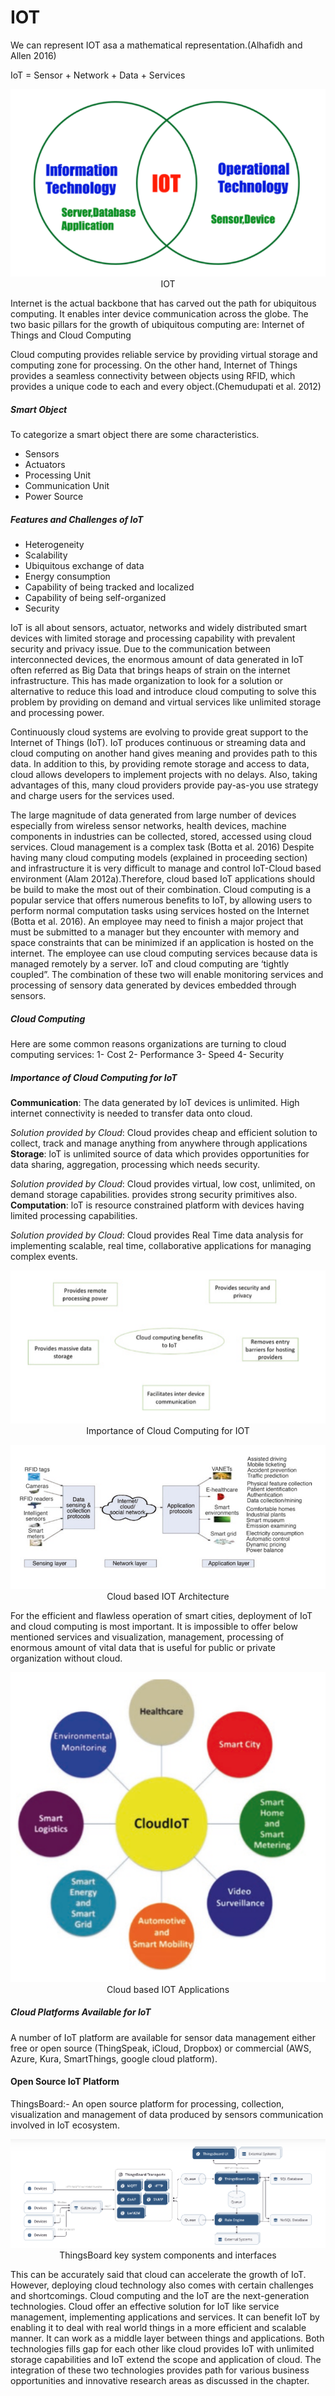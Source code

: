 # IOT
We can represent IOT asa a mathematical representation.(Alhafidh and Allen 2016)

IoT = Sensor + Network + Data + Services

<p align="center">
  <img  src="https://github.com/okansungur/drafts/blob/main/iot_images/iot1.png"><br/>
  IOT
</p>




Internet is the actual backbone that has carved out the path for ubiquitous computing. It enables inter device communication across the globe. The two basic
pillars for the growth of ubiquitous computing are: Internet of Things and Cloud Computing

Cloud computing provides reliable service by providing virtual storage and computing zone for processing. On the other hand, Internet of Things provides
a seamless connectivity between objects using RFID, which provides a unique code to each and every object.(Chemudupati et al. 2012)

##### Smart Object
To categorize a smart object there are some characteristics.
- Sensors
- Actuators
- Processing Unit
- Communication Unit
- Power Source

##### Features and Challenges of IoT
- Heterogeneity
- Scalability
- Ubiquitous exchange of data
- Energy consumption
- Capability of being tracked and localized
- Capability of being self-organized
- Security

 IoT is all about sensors, actuator, networks and widely distributed smart devices with limited storage and processing capability with prevalent security and privacy issue.
 Due to the communication between interconnected devices, the enormous amount of data generated in IoT often referred as Big Data that brings heaps of strain on the internet infrastructure. This has made organization to look for a solution or alternative to reduce this load and introduce cloud computing to solve this problem by providing on demand and virtual services like unlimited storage and processing power. 

Continuously cloud systems are evolving to provide great support to the Internet of Things (IoT). IoT produces continuous or streaming data and cloud
computing on another hand gives meaning and provides path to this data. In addition to this, by providing remote storage and access to data, cloud allows developers
to implement projects with no delays. Also, taking advantages of this, many cloud providers provide pay-as-you use strategy and charge users for the services used.

The large magnitude of data generated from large number of devices especially from wireless sensor networks, health
devices, machine components in industries can be collected, stored, accessed using cloud services. Cloud management is a complex task (Botta et al. 2016)
Despite having many cloud computing models (explained in proceeding section) and infrastructure it is very difficult to manage and control IoT-Cloud based environment (Alam 2012a).Therefore, cloud based IoT applications should be build to make the most out of their combination. Cloud computing is a popular service that
offers numerous benefits to IoT, by allowing users to perform normal computation tasks using services hosted on the Internet (Botta et al. 2016). An employee may
need to finish a major project that must be submitted to a manager but they encounter with memory and space constraints that can be minimized if an application is
hosted on the internet. The employee can use cloud computing services because data is managed remotely by a server. IoT and cloud computing are ‘tightly coupled”. The combination of these two will enable monitoring services and processing of sensory data generated by devices embedded through sensors.

##### Cloud Computing
Here are some common reasons organizations are turning to cloud computing services:
1- Cost
2- Performance
3- Speed
4- Security



##### Importance of Cloud Computing for IoT


**Communication**: The data generated by loT devices is unlimited. High internet connectivity is needed to transfer data onto cloud.

_Solution provided by  Cloud_: Cloud provides cheap and efficient solution to collect, track and manage anything from anywhere through applications
**Storage**: loT is unlimited source of data which provides opportunities for data sharing, aggregation, processing which needs security.

_Solution provided by Cloud_: Cloud provides virtual, low cost, unlimited, on demand storage capabilities. provides strong security primitives also. 
**Computation**: loT is resource constrained platform with devices having limited processing capabilities.

_Solution provided by Cloud_: Cloud provides Real Time data analysis for implementing scalable, real time, collaborative applications for managing complex events.

<p align="center">
  <img  src="https://github.com/okansungur/drafts/blob/main/iot_images/iot2.png"><br/>
  Importance of Cloud Computing for IOT
</p>

<p align="center">
  <img  src="https://github.com/okansungur/drafts/blob/main/iot_images/iot3.png"><br/>
   Cloud based IOT Architecture
</p>

For the efficient and flawless operation of smart cities, deployment of IoT and cloud computing is most important. It is impossible to offer below mentioned 
services and visualization, management, processing of enormous amount of vital data that is useful for public or private organization without cloud.

<p align="center">
  <img  src="https://github.com/okansungur/drafts/blob/main/iot_images/iot4.png"><br/>
   Cloud based IOT Applications
</p>

##### Cloud Platforms Available for IoT
A number of IoT platform are available for sensor data management either free or open source (ThingSpeak, iCloud, Dropbox) or commercial (AWS, Azure, Kura,
SmartThings, google cloud platform).

#### Open Source IoT Platform
ThingsBoard:- An open source platform for processing, collection, visualization and management of data produced by sensors communication involved in IoT
ecosystem.

<p align="center">
  <img  src="https://github.com/okansungur/drafts/blob/main/iot_images/things_board.png"><br/>
   ThingsBoard key system components and interfaces
</p>

This can be accurately said that cloud can accelerate the growth of IoT. However, deploying cloud technology also comes with certain challenges and shortcomings.
Cloud computing and the IoT are the next-generation technologies. Cloud offer an effective solution for IoT like service management, implementing applications and
services. It can benefit IoT by enabling it to deal with real world things in a more efficient and scalable manner. It can work as a middle layer between things and
applications. Both technologies fills gap for each other like cloud provides IoT with unlimited storage capabilities and IoT extend the scope and application of cloud.
The integration of these two technologies provides path for various business opportunities and innovative research areas as discussed in the chapter.





